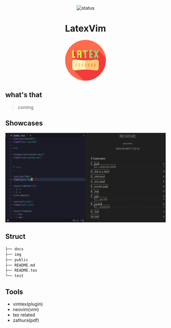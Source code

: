 <div align="center">
<img src="https://img.shields.io/badge/Status-WIP-blueviolet.svg?style=flat-square&logo=Chakra-Ui&color=90E59A&logoColor=green" alt="status" >

</div>

<h1 align="center">LatexVim</h1>

<div align="center">

<img src="img/latex.png" width=128/>

</div>

## what's that

> coming

## Showcases

![img](img/00.png)

## Struct

```bash
├── docs
├── img
├── public
├── README.md
├── README.tex
└── test
```

## Tools

- vimtex(plugin)
- neovim(vim)
- tex related
- zathura(pdf)
